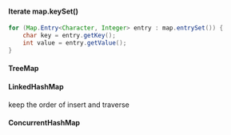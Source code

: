 



#### Iterate map.keySet()



```java
for (Map.Entry<Character, Integer> entry : map.entrySet()) {
    char key = entry.getKey();
    int value = entry.getValue();
}
```



#### TreeMap



#### LinkedHashMap

keep the order of insert and traverse

#### ConcurrentHashMap

